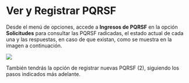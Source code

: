 # Ver y Registrar PQRSF

Desde el menú de opciones, accede a **Ingresos de PQRSF** en la opción **Solicitudes** para consultar las PQRSF radicadas, el estado actual de cada una y las respuestas, en caso de que existan, como se muestra en la imagen a continuación.  

<img src="https://josemaestreb.github.io/docs.bil_v2/_asset/02-%20Estado%20pedido%20y%20solicitudes/017_ingreso_pqrsf_resumen.png" />

También tendrás la opción de registrar nuevas PQRSF (2), siguiendo los pasos indicados más adelante.